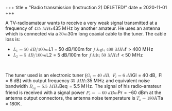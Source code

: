 +++
title = "Radio transmission (Instruction 2) DELETED!"
date = 2020-11-01
+++
<p>A TV-radioamateur wants to receive a very weak signal transmitted at a frequency of <span class="ql-formula" data-value="435\ MHz">﻿<span contenteditable="false"><span class="katex"><span class="katex-mathml"><math><semantics><mrow><mn>435</mn><mtext>&nbsp;</mtext><mi>M</mi><mi>H</mi><mi>z</mi></mrow><annotation encoding="application/x-tex">435\ MHz</annotation></semantics></math></span><span class="katex-html" aria-hidden="true"><span class="base"><span class="strut" style="height: 0.68333em; vertical-align: 0em;"></span><span class="mord">4</span><span class="mord">3</span><span class="mord">5</span><span class="mspace">&nbsp;</span><span style="margin-right: 0.10903em;" class="mord mathdefault">M</span><span style="margin-right: 0.08125em;" class="mord mathdefault">H</span><span style="margin-right: 0.04398em;" class="mord mathdefault">z</span></span></span></span></span>﻿</span> by another amateur. He uses an antenna which is connected via a <span class="ql-formula" data-value="30m">﻿<span contenteditable="false"><span class="katex"><span class="katex-mathml"><math><semantics><mrow><mn>30</mn><mi>m</mi></mrow><annotation encoding="application/x-tex">30m</annotation></semantics></math></span><span class="katex-html" aria-hidden="true"><span class="base"><span class="strut" style="height: 0.64444em; vertical-align: 0em;"></span><span class="mord">3</span><span class="mord">0</span><span class="mord mathdefault">m</span></span></span></span></span>﻿</span> long coaxial cable to the tuner. The cable loss is:</p><ul><li><span class="ql-formula" data-value="L_1=50\ dB/100m">﻿<span contenteditable="false"><span class="katex"><span class="katex-mathml"><math><semantics><mrow><msub><mi>L</mi><mn>1</mn></msub><mo>=</mo><mn>50</mn><mtext>&nbsp;</mtext><mi>d</mi><mi>B</mi><mi mathvariant="normal">/</mi><mn>100</mn><mi>m</mi></mrow><annotation encoding="application/x-tex">L_1=50\ dB/100m</annotation></semantics></math></span><span class="katex-html" aria-hidden="true"><span class="base"><span class="strut" style="height: 0.83333em; vertical-align: -0.15em;"></span><span class="mord"><span class="mord mathdefault">L</span><span class="msupsub"><span class="vlist-t vlist-t2"><span class="vlist-r"><span class="vlist" style="height: 0.30110799999999993em;"><span class="" style="top: -2.5500000000000003em; margin-left: 0em; margin-right: 0.05em;"><span class="pstrut" style="height: 2.7em;"></span><span class="sizing reset-size6 size3 mtight"><span class="mord mtight">1</span></span></span></span><span class="vlist-s">​</span></span><span class="vlist-r"><span class="vlist" style="height: 0.15em;"><span class=""></span></span></span></span></span></span><span class="mspace" style="margin-right: 0.2777777777777778em;"></span><span class="mrel">=</span><span class="mspace" style="margin-right: 0.2777777777777778em;"></span></span><span class="base"><span class="strut" style="height: 1em; vertical-align: -0.25em;"></span><span class="mord">5</span><span class="mord">0</span><span class="mspace">&nbsp;</span><span class="mord mathdefault">d</span><span style="margin-right: 0.05017em;" class="mord mathdefault">B</span><span class="mord">/</span><span class="mord">1</span><span class="mord">0</span><span class="mord">0</span><span class="mord mathdefault">m</span></span></span></span></span>﻿</span> for <span class="ql-formula" data-value="f>400\ MHz">﻿<span contenteditable="false"><span class="katex"><span class="katex-mathml"><math><semantics><mrow><mi>f</mi><mo>&amp;gt;</mo><mn>400</mn><mtext>&nbsp;</mtext><mi>M</mi><mi>H</mi><mi>z</mi></mrow><annotation encoding="application/x-tex">f&amp;gt;400\ MHz</annotation></semantics></math></span><span class="katex-html" aria-hidden="true"><span class="base"><span class="strut" style="height: 0.8888799999999999em; vertical-align: -0.19444em;"></span><span style="margin-right: 0.10764em;" class="mord mathdefault">f</span><span class="mspace" style="margin-right: 0.2777777777777778em;"></span><span class="mrel">&gt;</span><span class="mspace" style="margin-right: 0.2777777777777778em;"></span></span><span class="base"><span class="strut" style="height: 0.68333em; vertical-align: 0em;"></span><span class="mord">4</span><span class="mord">0</span><span class="mord">0</span><span class="mspace">&nbsp;</span><span style="margin-right: 0.10903em;" class="mord mathdefault">M</span><span style="margin-right: 0.08125em;" class="mord mathdefault">H</span><span style="margin-right: 0.04398em;" class="mord mathdefault">z</span></span></span></span></span>﻿</span> </li><li><span class="ql-formula" data-value="L_2=5\ dB/100m">﻿<span contenteditable="false"><span class="katex"><span class="katex-mathml"><math><semantics><mrow><msub><mi>L</mi><mn>2</mn></msub><mo>=</mo><mn>5</mn><mtext>&nbsp;</mtext><mi>d</mi><mi>B</mi><mi mathvariant="normal">/</mi><mn>100</mn><mi>m</mi></mrow><annotation encoding="application/x-tex">L_2=5\ dB/100m</annotation></semantics></math></span><span class="katex-html" aria-hidden="true"><span class="base"><span class="strut" style="height: 0.83333em; vertical-align: -0.15em;"></span><span class="mord"><span class="mord mathdefault">L</span><span class="msupsub"><span class="vlist-t vlist-t2"><span class="vlist-r"><span class="vlist" style="height: 0.30110799999999993em;"><span class="" style="top: -2.5500000000000003em; margin-left: 0em; margin-right: 0.05em;"><span class="pstrut" style="height: 2.7em;"></span><span class="sizing reset-size6 size3 mtight"><span class="mord mtight">2</span></span></span></span><span class="vlist-s">​</span></span><span class="vlist-r"><span class="vlist" style="height: 0.15em;"><span class=""></span></span></span></span></span></span><span class="mspace" style="margin-right: 0.2777777777777778em;"></span><span class="mrel">=</span><span class="mspace" style="margin-right: 0.2777777777777778em;"></span></span><span class="base"><span class="strut" style="height: 1em; vertical-align: -0.25em;"></span><span class="mord">5</span><span class="mspace">&nbsp;</span><span class="mord mathdefault">d</span><span style="margin-right: 0.05017em;" class="mord mathdefault">B</span><span class="mord">/</span><span class="mord">1</span><span class="mord">0</span><span class="mord">0</span><span class="mord mathdefault">m</span></span></span></span></span>﻿</span> for <span class="ql-formula" data-value="f<50\ MHz">﻿<span contenteditable="false"><span class="katex"><span class="katex-mathml"><math><semantics><mrow><mi>f</mi><mo>&amp;lt;</mo><mn>50</mn><mtext>&nbsp;</mtext><mi>M</mi><mi>H</mi><mi>z</mi></mrow><annotation encoding="application/x-tex">f&amp;lt;50\ MHz</annotation></semantics></math></span><span class="katex-html" aria-hidden="true"><span class="base"><span class="strut" style="height: 0.8888799999999999em; vertical-align: -0.19444em;"></span><span style="margin-right: 0.10764em;" class="mord mathdefault">f</span><span class="mspace" style="margin-right: 0.2777777777777778em;"></span><span class="mrel">&lt;</span><span class="mspace" style="margin-right: 0.2777777777777778em;"></span></span><span class="base"><span class="strut" style="height: 0.68333em; vertical-align: 0em;"></span><span class="mord">5</span><span class="mord">0</span><span class="mspace">&nbsp;</span><span style="margin-right: 0.10903em;" class="mord mathdefault">M</span><span style="margin-right: 0.08125em;" class="mord mathdefault">H</span><span style="margin-right: 0.04398em;" class="mord mathdefault">z</span></span></span></span></span>﻿</span> </li></ul><p><br></p><p>The tuner used is an electronic tuner (<span class="ql-formula" data-value="G_l=40\ dB,\ F_l=6\ dB">﻿<span contenteditable="false"><span class="katex"><span class="katex-mathml"><math><semantics><mrow><msub><mi>G</mi><mi>l</mi></msub><mo>=</mo><mn>40</mn><mtext>&nbsp;</mtext><mi>d</mi><mi>B</mi><mo separator="true">,</mo><mtext>&nbsp;</mtext><msub><mi>F</mi><mi>l</mi></msub><mo>=</mo><mn>6</mn><mtext>&nbsp;</mtext><mi>d</mi><mi>B</mi></mrow><annotation encoding="application/x-tex">G_l=40\ dB,\ F_l=6\ dB</annotation></semantics></math></span><span class="katex-html" aria-hidden="true"><span class="base"><span class="strut" style="height: 0.83333em; vertical-align: -0.15em;"></span><span class="mord"><span class="mord mathdefault">G</span><span class="msupsub"><span class="vlist-t vlist-t2"><span class="vlist-r"><span class="vlist" style="height: 0.33610799999999996em;"><span class="" style="top: -2.5500000000000003em; margin-left: 0em; margin-right: 0.05em;"><span class="pstrut" style="height: 2.7em;"></span><span class="sizing reset-size6 size3 mtight"><span style="margin-right: 0.01968em;" class="mord mathdefault mtight">l</span></span></span></span><span class="vlist-s">​</span></span><span class="vlist-r"><span class="vlist" style="height: 0.15em;"><span class=""></span></span></span></span></span></span><span class="mspace" style="margin-right: 0.2777777777777778em;"></span><span class="mrel">=</span><span class="mspace" style="margin-right: 0.2777777777777778em;"></span></span><span class="base"><span class="strut" style="height: 0.8888799999999999em; vertical-align: -0.19444em;"></span><span class="mord">4</span><span class="mord">0</span><span class="mspace">&nbsp;</span><span class="mord mathdefault">d</span><span style="margin-right: 0.05017em;" class="mord mathdefault">B</span><span class="mpunct">,</span><span class="mspace" style="margin-right: 0.16666666666666666em;"></span><span class="mspace">&nbsp;</span><span class="mord"><span style="margin-right: 0.13889em;" class="mord mathdefault">F</span><span class="msupsub"><span class="vlist-t vlist-t2"><span class="vlist-r"><span class="vlist" style="height: 0.33610799999999996em;"><span class="" style="top: -2.5500000000000003em; margin-left: -0.13889em; margin-right: 0.05em;"><span class="pstrut" style="height: 2.7em;"></span><span class="sizing reset-size6 size3 mtight"><span style="margin-right: 0.01968em;" class="mord mathdefault mtight">l</span></span></span></span><span class="vlist-s">​</span></span><span class="vlist-r"><span class="vlist" style="height: 0.15em;"><span class=""></span></span></span></span></span></span><span class="mspace" style="margin-right: 0.2777777777777778em;"></span><span class="mrel">=</span><span class="mspace" style="margin-right: 0.2777777777777778em;"></span></span><span class="base"><span class="strut" style="height: 0.69444em; vertical-align: 0em;"></span><span class="mord">6</span><span class="mspace">&nbsp;</span><span class="mord mathdefault">d</span><span style="margin-right: 0.05017em;" class="mord mathdefault">B</span></span></span></span></span>﻿</span>) with output frequency <span class="ql-formula" data-value="35\ MHz">﻿<span contenteditable="false"><span class="katex"><span class="katex-mathml"><math><semantics><mrow><mn>35</mn><mtext>&nbsp;</mtext><mi>M</mi><mi>H</mi><mi>z</mi></mrow><annotation encoding="application/x-tex">35\ MHz</annotation></semantics></math></span><span class="katex-html" aria-hidden="true"><span class="base"><span class="strut" style="height: 0.68333em; vertical-align: 0em;"></span><span class="mord">3</span><span class="mord">5</span><span class="mspace">&nbsp;</span><span style="margin-right: 0.10903em;" class="mord mathdefault">M</span><span style="margin-right: 0.08125em;" class="mord mathdefault">H</span><span style="margin-right: 0.04398em;" class="mord mathdefault">z</span></span></span></span></span>﻿</span> and equivalent noise bandwidth <span class="ql-formula" data-value="B_{eq}=5.5\ MHz">﻿<span contenteditable="false"><span class="katex"><span class="katex-mathml"><math><semantics><mrow><msub><mi>B</mi><mrow><mi>e</mi><mi>q</mi></mrow></msub><mo>=</mo><mn>5.5</mn><mtext>&nbsp;</mtext><mi>M</mi><mi>H</mi><mi>z</mi></mrow><annotation encoding="application/x-tex">B_{eq}=5.5\ MHz</annotation></semantics></math></span><span class="katex-html" aria-hidden="true"><span class="base"><span class="strut" style="height: 0.969438em; vertical-align: -0.286108em;"></span><span class="mord"><span style="margin-right: 0.05017em;" class="mord mathdefault">B</span><span class="msupsub"><span class="vlist-t vlist-t2"><span class="vlist-r"><span class="vlist" style="height: 0.15139200000000003em;"><span class="" style="top: -2.5500000000000003em; margin-left: -0.05017em; margin-right: 0.05em;"><span class="pstrut" style="height: 2.7em;"></span><span class="sizing reset-size6 size3 mtight"><span class="mord mtight"><span class="mord mathdefault mtight">e</span><span style="margin-right: 0.03588em;" class="mord mathdefault mtight">q</span></span></span></span></span><span class="vlist-s">​</span></span><span class="vlist-r"><span class="vlist" style="height: 0.286108em;"><span class=""></span></span></span></span></span></span><span class="mspace" style="margin-right: 0.2777777777777778em;"></span><span class="mrel">=</span><span class="mspace" style="margin-right: 0.2777777777777778em;"></span></span><span class="base"><span class="strut" style="height: 0.68333em; vertical-align: 0em;"></span><span class="mord">5</span><span class="mord">.</span><span class="mord">5</span><span class="mspace">&nbsp;</span><span style="margin-right: 0.10903em;" class="mord mathdefault">M</span><span style="margin-right: 0.08125em;" class="mord mathdefault">H</span><span style="margin-right: 0.04398em;" class="mord mathdefault">z</span></span></span></span></span>﻿</span>. The signal of his radio-amateur friend is received with a signal power <span class="ql-formula" data-value="P_r=-60\ dBm">﻿<span contenteditable="false"><span class="katex"><span class="katex-mathml"><math><semantics><mrow><msub><mi>P</mi><mi>r</mi></msub><mo>=</mo><mo>−</mo><mn>60</mn><mtext>&nbsp;</mtext><mi>d</mi><mi>B</mi><mi>m</mi></mrow><annotation encoding="application/x-tex">P_r=-60\ dBm</annotation></semantics></math></span><span class="katex-html" aria-hidden="true"><span class="base"><span class="strut" style="height: 0.83333em; vertical-align: -0.15em;"></span><span class="mord"><span style="margin-right: 0.13889em;" class="mord mathdefault">P</span><span class="msupsub"><span class="vlist-t vlist-t2"><span class="vlist-r"><span class="vlist" style="height: 0.151392em;"><span class="" style="top: -2.5500000000000003em; margin-left: -0.13889em; margin-right: 0.05em;"><span class="pstrut" style="height: 2.7em;"></span><span class="sizing reset-size6 size3 mtight"><span style="margin-right: 0.02778em;" class="mord mathdefault mtight">r</span></span></span></span><span class="vlist-s">​</span></span><span class="vlist-r"><span class="vlist" style="height: 0.15em;"><span class=""></span></span></span></span></span></span><span class="mspace" style="margin-right: 0.2777777777777778em;"></span><span class="mrel">=</span><span class="mspace" style="margin-right: 0.2777777777777778em;"></span></span><span class="base"><span class="strut" style="height: 0.77777em; vertical-align: -0.08333em;"></span><span class="mord">−</span><span class="mord">6</span><span class="mord">0</span><span class="mspace">&nbsp;</span><span class="mord mathdefault">d</span><span style="margin-right: 0.05017em;" class="mord mathdefault">B</span><span class="mord mathdefault">m</span></span></span></span></span>﻿</span> at the antenna output connectors, the antenna noise temperature is <span class="ql-formula" data-value="T_a=180K">﻿<span contenteditable="false"><span class="katex"><span class="katex-mathml"><math><semantics><mrow><msub><mi>T</mi><mi>a</mi></msub><mo>=</mo><mn>180</mn><mi>K</mi></mrow><annotation encoding="application/x-tex">T_a=180K</annotation></semantics></math></span><span class="katex-html" aria-hidden="true"><span class="base"><span class="strut" style="height: 0.83333em; vertical-align: -0.15em;"></span><span class="mord"><span style="margin-right: 0.13889em;" class="mord mathdefault">T</span><span class="msupsub"><span class="vlist-t vlist-t2"><span class="vlist-r"><span class="vlist" style="height: 0.151392em;"><span class="" style="top: -2.5500000000000003em; margin-left: -0.13889em; margin-right: 0.05em;"><span class="pstrut" style="height: 2.7em;"></span><span class="sizing reset-size6 size3 mtight"><span class="mord mathdefault mtight">a</span></span></span></span><span class="vlist-s">​</span></span><span class="vlist-r"><span class="vlist" style="height: 0.15em;"><span class=""></span></span></span></span></span></span><span class="mspace" style="margin-right: 0.2777777777777778em;"></span><span class="mrel">=</span><span class="mspace" style="margin-right: 0.2777777777777778em;"></span></span><span class="base"><span class="strut" style="height: 0.68333em; vertical-align: 0em;"></span><span class="mord">1</span><span class="mord">8</span><span class="mord">0</span><span style="margin-right: 0.07153em;" class="mord mathdefault">K</span></span></span></span></span>﻿</span>.</p><p><br></p><p><br></p>